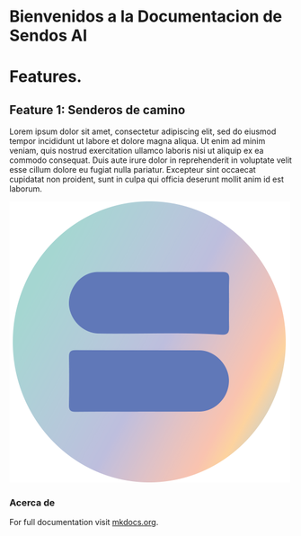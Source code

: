 

# Bienvenidos a la Documentacion de Sendos AI

# Features.

## Feature 1: Senderos de camino

Lorem ipsum dolor sit amet, consectetur adipiscing elit, sed do eiusmod tempor incididunt ut labore et dolore magna aliqua. Ut enim ad minim veniam, quis nostrud exercitation ullamco laboris nisi ut aliquip ex ea commodo consequat. Duis aute irure dolor in reprehenderit in voluptate velit esse cillum dolore eu fugiat nulla pariatur. Excepteur sint occaecat cupidatat non proident, sunt in culpa qui officia deserunt mollit anim id est laborum.

![sendos](img/sendos_iso.png)

### Acerca de

For full documentation visit [mkdocs.org](https://www.mkdocs.org).
